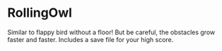 # RollingOwl
Similar to flappy bird without a floor! But be careful, the obstacles grow faster and faster. Includes a save file for your high score.
